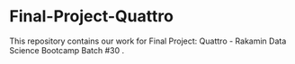 # Final-Project-Quattro
This repository contains our work for Final Project: Quattro - Rakamin Data Science Bootcamp Batch #30 .
